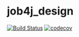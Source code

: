 # job4j_design

[![Build Status](https://app.travis-ci.com/dheaven92/job4j_design.svg?branch=master)](https://app.travis-ci.com/dheaven92/job4j_design)
[![codecov](https://codecov.io/gh/dheaven92/job4j_design/branch/master/graph/badge.svg?token=LLEPGZQ2XE)](https://codecov.io/gh/dheaven92/job4j_design)
